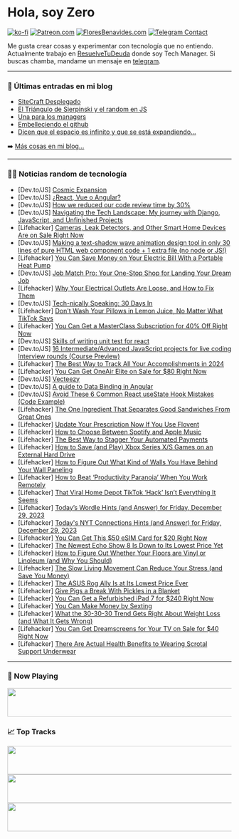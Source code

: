 # Hola, soy Zero

[![ko-fi](https://ko-fi.com/img/githubbutton_sm.svg)](https://ko-fi.com/J3J4N0LUK)
[![Patreon.com](https://img.shields.io/endpoint.svg?url=https%3A%2F%2Fshieldsio-patreon.vercel.app%2Fapi%3Fusername%3Dzerodragon%26type%3Dpatrons&style=for-the-badge)](https://patreon.com/zerodragon)
[![FloresBenavides.com](https://img.shields.io/website?down_message=oops&label=MiBlog&style=for-the-badge&up_message=online&url=https%3A%2F%2Ffloresbenavides.com)](https://floresbenavides.com)
[![Telegram Contact](https://img.shields.io/badge/escr%C3%ADbeme-ZeroDragon-%2326A5E4?style=for-the-badge&logo=telegram)](https://t.me/zerodragon)

Me gusta crear cosas y experimentar con tecnología que no entiendo.
Actualmente trabajo en [ResuelveTuDeuda](http://github.com/resuelve) donde soy Tech Manager.
Si buscas chamba, mandame un mensaje en [telegram](https://t.me/zerodragon).

---

### 📕 Últimas entradas en mi blog
<!-- BLOG-POST-LIST:START -->
- [SiteCraft Desplegado](https://floresbenavides.com/sitecraft-desplegado/)
- [El Triángulo de Sierpinski y el random en JS](https://floresbenavides.com/el-triangulo-de-sierpinski-y-el-random-en-js/)
- [Una para los managers](https://floresbenavides.com/una-para-los-managers/)
- [Embelleciendo el github](https://floresbenavides.com/embelleciendo-el-github/)
- [Dicen que el espacio es infinito y que se está expandiendo…](https://floresbenavides.com/dicen-que-el-espacio-es-infinito-y-que-se-esta-expandiendo/)
<!-- BLOG-POST-LIST:END -->

➡️ [Más cosas en mi blog...](https://floresbenavides.com)

---

### 👨‍💻 Noticias random de tecnología
<!-- TECH-POSTS:START -->
- [Dev.to/JS] [Cosmic Expansion](https://dev.to/rmion/cosmic-expansion-kjh)
- [Dev.to/JS] [¿React, Vue o Angular?](https://dev.to/soyclaradev/react-vue-o-angular-1en0)
- [Dev.to/JS] [How we reduced our code review time by 30%](https://dev.to/imri/how-we-reduced-our-code-review-time-by-30-44ed)
- [Dev.to/JS] [Navigating the Tech Landscape: My journey with Django, JavaScript, and Unfinished Projects](https://dev.to/kimani/navigating-the-tech-landscape-my-journey-with-django-javascript-and-unfinished-projects-4p9f)
- [Lifehacker] [Cameras, Leak Detectors, and Other Smart Home Devices Are on Sale Right Now](https://lifehacker.com/tech/best-deals-on-basic-smart-home-devices)
- [Dev.to/JS] [Making a text-shadow wave animation design tool in only 30 lines of pure HTML web component code + 1 extra file &lpar;no node or JS!&rpar;](https://dev.to/michaelpb/making-a-text-shadow-wave-animation-design-tool-in-only-30-lines-of-pure-html-web-component-code-1-extra-file-no-node-or-js-532p)
- [Lifehacker] [You Can Save Money on Your Electric Bill With a Portable Heat Pump](https://lifehacker.com/home/is-a-portable-heat-pump-worth-it)
- [Dev.to/JS] [Job Match Pro: Your One-Stop Shop for Landing Your Dream Job](https://dev.to/vishwagauravin/job-match-pro-your-one-stop-shop-for-landing-your-dream-job-4760)
- [Lifehacker] [Why Your Electrical Outlets Are Loose, and How to Fix Them](https://lifehacker.com/home/loose-electrical-outlets-and-how-to-fix)
- [Dev.to/JS] [Tech-nically Speaking: 30 Days In](https://dev.to/nerajno/tech-nically-speaking-30-days-in-4i70)
- [Lifehacker] [Don&#39;t Wash Your Pillows in Lemon Juice, No Matter What TikTok Says](https://lifehacker.com/home/dont-wash-your-pillows-with-lemons)
- [Lifehacker] [You Can Get a MasterClass Subscription for 40% Off Right Now](https://lifehacker.com/work/masterclass-sale)
- [Dev.to/JS] [Skills of writing unit test for react](https://dev.to/zhangzewei/skills-of-writing-unit-test-for-react-4e5j)
- [Dev.to/JS] [16 Intermediate/Advanced JavaScript projects for live coding Interview rounds &lpar;Course Preview&rpar;](https://dev.to/xplodivity/16-intermediateadvanced-javascript-projects-for-live-coding-interview-rounds-course-preview-10l)
- [Lifehacker] [The Best Way to Track All Your Accomplishments in 2024](https://lifehacker.com/best-way-to-track-new-years-resolutions)
- [Lifehacker] [You Can Get OneAir Elite on Sale for $80 Right Now](https://lifehacker.com/oneair-elite-is-on-sale-for-80-right-now-1850855039)
- [Dev.to/JS] [Vecteezy](https://dev.to/wsovn112/vecteezy-39ej)
- [Dev.to/JS] [A guide to Data Binding in Angular](https://dev.to/zeeshanhshaheen/a-guide-to-data-binding-in-angular-4gib)
- [Dev.to/JS] [Avoid These 6 Common React useState Hook Mistakes &lpar;Code Example&rpar;](https://dev.to/iamakshaykaushik/avoid-these-6-common-react-usestate-hook-mistakes-code-example-4kgi)
- [Lifehacker] [The One Ingredient That Separates Good Sandwiches From Great Ones](https://lifehacker.com/food-drink/add-herbs-to-sandwiches)
- [Lifehacker] [Update Your Prescription Now If You Use Flovent](https://lifehacker.com/health/update-your-prescription-now-if-you-use-flovent)
- [Lifehacker] [How to Choose Between Spotify and Apple Music](https://lifehacker.com/tech/apple-music-vs-spotify)
- [Lifehacker] [The Best Way to Stagger Your Automated Payments](https://lifehacker.com/money/stagger-automated-payments)
- [Lifehacker] [How to Save &lpar;and Play&rpar; Xbox Series X/S Games on an External Hard Drive](https://lifehacker.com/tech/save-play-xbox-games-external-hard-drive)
- [Lifehacker] [How to Figure Out What Kind of Walls You Have Behind Your Wall Paneling](https://lifehacker.com/home/how-to-figure-out-whats-behind-wall-panels)
- [Lifehacker] [How to Beat ‘Productivity Paranoia’ When You Work Remotely](https://lifehacker.com/work/how-remote-workers-can-beat-productivity-paranoia)
- [Lifehacker] [That Viral Home Depot TikTok ‘Hack’ Isn’t Everything It Seems](https://lifehacker.com/home/the-viral-home-depot-tiktok-hack-isnt-everything-it-seems)
- [Lifehacker] [Today’s Wordle Hints &lpar;and Answer&rpar; for Friday, December 29, 2023](https://lifehacker.com/entertainment/wordle-answer-today-december-29-2023)
- [Lifehacker] [Today&#39;s NYT Connections Hints &lpar;and Answer&rpar; for Friday, December 29, 2023](https://lifehacker.com/entertainment/nyt-connections-answer-today-december-29-2023)
- [Lifehacker] [You Can Get This $50 eSIM Card for $20 Right Now](https://lifehacker.com/this-esim-card-with-50-in-travel-data-credits-is-25-r-1850753994)
- [Lifehacker] [The Newest Echo Show 8 Is Down to Its Lowest Price Yet](https://lifehacker.com/tech/best-echo-show-8-deal)
- [Lifehacker] [How to Figure Out Whether Your Floors are Vinyl or Linoleum &lpar;and Why You Should&rpar;](https://lifehacker.com/home/how-to-figure-out-whether-your-floors-are-vinyl-or-linoleum)
- [Lifehacker] [The Slow Living Movement Can Reduce Your Stress &lpar;and Save You Money&rpar;](https://lifehacker.com/money/slow-living-movement)
- [Lifehacker] [The ASUS Rog Ally Is at Its Lowest Price Ever](https://lifehacker.com/entertainment/asus-rog-ally-sale-at-best-buy)
- [Lifehacker] [Give Pigs a Break With Pickles in a Blanket](https://lifehacker.com/food-drink/easy-pickles-in-a-blanket-recipe)
- [Lifehacker] [You Can Get a Refurbished iPad 7 for $240 Right Now](https://lifehacker.com/this-refurbished-7th-gen-ipad-is-270-right-now-1850743908)
- [Lifehacker] [You Can Make Money by Sexting](https://lifehacker.com/relationships/how-to-make-money-by-sexting)
- [Lifehacker] [What the 30-30-30 Trend Gets Right About Weight Loss &lpar;and What It Gets Wrong&rpar;](https://lifehacker.com/health/30-30-30-trend-weight-loss)
- [Lifehacker] [You Can Get Dreamscreens for Your TV on Sale for $40 Right Now](https://lifehacker.com/tech/dreamscreens-sale)
- [Lifehacker] [There Are Actual Health Benefits to Wearing Scrotal Support Underwear](https://lifehacker.com/health/health-benefits-of-scrotal-support-underwear)<!-- TECH-POSTS:END -->

---

### 🎵 Now Playing
<a href="https://spotify-now-playing-dun.vercel.app/now-playing?open"><img src="https://spotify-now-playing-dun.vercel.app/now-playing" width="540" height="64"></a>

### 📈 Top Tracks
<a href="https://spotify-now-playing-dun.vercel.app/top-tracks?i=1&open"><img src="https://spotify-now-playing-dun.vercel.app/top-tracks?i=1" width="540" height="64"></a>
<a href="https://spotify-now-playing-dun.vercel.app/top-tracks?i=2&open"><img src="https://spotify-now-playing-dun.vercel.app/top-tracks?i=2" width="540" height="64"></a>
<a href="https://spotify-now-playing-dun.vercel.app/top-tracks?i=3&open"><img src="https://spotify-now-playing-dun.vercel.app/top-tracks?i=3" width="540" height="64"></a>
